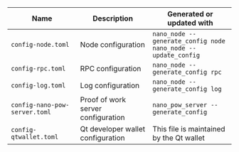| **Name**  | **Description** | **Generated or updated with** |
|---------|--------------|--------------|
| `config-node.toml` | Node configuration | `nano_node --generate_config node`<br>`nano_node --update_config`|
| `config-rpc.toml` | RPC configuration | `nano_node --generate_config rpc` |
| `config-log.toml` | Log configuration | `nano_node --generate_config log` |
| `config-nano-pow-server.toml` | Proof of work server configuration | `nano_pow_server --generate_config` |
| `config-qtwallet.toml` | Qt developer wallet configuration | This file is maintained by the Qt wallet |
